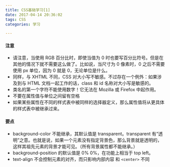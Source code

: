 ```yaml
---
title: CSS基础学习[1]
date: 2017-04-14 20:36:02
tags: CSS
categories: 学习

---
```


#### 注意 ####
- 请注意，当使用 RGB 百分比时，即使当值为 0 时也要写百分比符号。但是在其他的情况下就不需要这么做了。比如说，当尺寸为 0 像素时，0 之后不需要使用 px 单位，因为 0 就是 0，无论单位是什么。
- 同样，与 XHTML 不同，CSS 对大小写不敏感。不过存在一个例外：如果涉及到与 HTML 文档一起工作的话，class 和 id 名称对大小写是敏感的。
- 类名的第一个字符不能使用数字！它无法在 Mozilla 或 Firefox 中起作用。
- 不要在属性值与单位之间留有空格  
- 如果某些属性在不同的样式表中被同样的选择器定义，那么属性值将从更具体的样式表中被继承过来。


#### 要点 ####

- background-color 不能继承，其默认值是 transparent。transparent 有“透明”之意。也就是说，如果一个元素没有指定背景色，那么背景就是透明的，这样其祖先元素的背景才能可见。（所有背景属性都不能继承。）  
- background-position 的默认值是 0% 0%，在功能上相当于 top left。  
- text-align 不会控制元素的对齐，而只影响内部内容 和 `<center>` 不同

